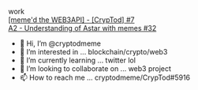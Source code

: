 work<br>[[meme'd the WEB3API] - [CrypTod] #7](https://github.com/polywrap/mini-hacks/issues/7)<br>[A2 - Understanding of Astar with memes #32](https://github.com/PlasmNetwork/growth-program/issues/32)
- 👋 Hi, I’m @cryptodmeme
- 👀 I’m interested in ... blockchain/crypto/web3
- 🌱 I’m currently learning ... twitter lol
- 💞️ I’m looking to collaborate on ... web3 project
- 📫 How to reach me ... cryptodmeme/CrypTod#5916

<!---
cryptodmeme/cryptodmeme is a ✨ special ✨ repository because its `README.md` (this file) appears on your GitHub profile.
You can click the Preview link to take a look at your changes.
--->
